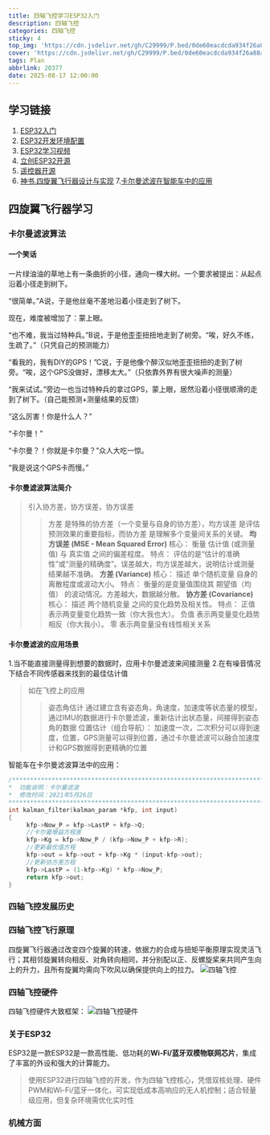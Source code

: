 ```yaml
---
title: 四轴飞控学习ESP32入门
description: 四轴飞控
categories: 四轴飞控
sticky: 4
top_img: 'https://cdn.jsdelivr.net/gh/C29999/P.bed/0de60eacdcda934f26a88a2fd97b802d.jpeg'
cover: 'https://cdn.jsdelivr.net/gh/C29999/P.bed/0de60eacdcda934f26a88a2fd97b802d.jpeg'
tags: Plan
abbrlink: 20377
date: 2025-08-17 12:00:00
---
```



## 学习链接

1. [ESP32入门](https://blog.csdn.net/qq_33964936/article/details/133777605)
2. [ESP32开发环境配置](https://blog.csdn.net/weixin_43842462/article/details/123295842)
3. [ESP32学习视频](https://www.bilibili.com/video/BV1JS4y1H7Rm/?spm_id_from=333.337.search-card.all.click&vd_source=35e34a8c020f6931dec5585c4482ad05)
4. [立创ESP32开源](https://oshwhub.com/liguanxi/si-zhou-fei-xing-qi-ESP-Liguanxi)
5. [遥控器开源](https://oshwhub.com/a1077/ESP32yao-kong-qi-WIFI-MQTT-ESPNO)
6. [神书.四旋翼飞行器设计与实现](https://zh.z-library.sk/book/18259743/fab4eb/%E5%9B%9B%E6%97%8B%E7%BF%BC%E9%A3%9E%E8%A1%8C%E5%99%A8%E8%AE%BE%E8%AE%A1%E4%B8%8E%E5%AE%9E%E7%8E%B0.html)
7.[卡尔曼滤波在智能车中的应用](https://blog.csdn.net/m0_53966219/article/details/126806419)

## 四旋翼飞行器学习

### 卡尔曼滤波算法

#### 一个笑话

一片绿油油的草地上有一条曲折的小径，通向一棵大树。一个要求被提出：从起点沿着小径走到树下。

“很简单。”A说，于是他丝毫不差地沿着小径走到了树下。

现在，难度被增加了：蒙上眼。

“也不难，我当过特种兵。”B说，于是他歪歪扭扭地走到了树旁。“唉，好久不练，生疏了。”（只凭自己的预测能力）

“看我的，我有DIY的GPS！”C说，于是他像个醉汉似地歪歪扭扭的走到了树旁。“唉，这个GPS没做好，漂移太大。”（只依靠外界有很大噪声的测量）

“我来试试。”旁边一也当过特种兵的拿过GPS，蒙上眼，居然沿着小径很顺滑的走到了树下。（自己能预测+测量结果的反馈）

“这么厉害！你是什么人？”

“卡尔曼！”

“卡尔曼？！你就是卡尔曼？”众人大吃一惊。

“我是说这个GPS卡而慢。”

#### 卡尔曼滤波算法简介

>引入协方差，协方误差，协方误差
>>方差 是特殊的协方差（一个变量与自身的协方差），均方误差 是评估预测效果的重要指标，而协方差 是理解多个变量间关系的关键。
>>**均方误差 (MSE - Mean Squared Error)**
核心： 衡量 估计值 (或测量值) 与 真实值 之间的偏差程度。
特点： 评估的是“估计的准确性”或“测量的精确度”。误差越大，均方误差越大，说明估计或测量结果越不准确。
**方差 (Variance)**
核心： 描述 单个随机变量 自身的离散程度或波动大小。
特点： 衡量的是变量值围绕其 期望值（均值） 的波动情况。方差越大，数据越分散。
**协方差 (Covariance)**
核心： 描述 两个随机变量 之间的变化趋势及相关性。
特点：
正值 表示两变量变化趋势一致（你大我也大）。
负值 表示两变量变化趋势相反（你大我小）。
零 表示两变量没有线性相关关系
>>

#### 卡尔曼滤波的应用场景

1.当不能直接测量得到想要的数据时，应用卡尔曼滤波来间接测量
2.在有噪音情况下结合不同传感器来找到的最佳估计值

>如在飞控上的应用
>>姿态角估计
>>通过建立含有姿态角，角速度，加速度等状态量的模型，通过IMU的数据进行卡尔曼滤波，重新估计出状态量，间接得到姿态角的数据
>>位置估计（组合导航）：
>>加速度一次，二次积分可以得到速度，位置，GPS测量可以得到位置，通过卡尔曼滤波可以融合加速度计和GPS数据得到更精确的位置

智能车在卡尔曼滤波算法中的应用：

``` C++
/*************************************************************************
*  功能说明：卡尔曼滤波
*  修改时间：2021年5月26日
*************************************************************************/
int kalman_filter(kalman_param *kfp, int input)
{
     kfp->Now_P = kfp->LastP + kfp->Q;
     //卡尔曼增益方程差
     kfp->Kg = kfp->Now_P / (kfp->Now_P + kfp->R);
     //更新最优值方程
     kfp->out = kfp->out + kfp->Kg * (input-kfp->out);
     //更新协方差方程
     kfp->LastP = (1-kfp->Kg) * kfp->Now_P;
     return kfp->out;
}
```

### 四轴飞控发展历史

### 四轴飞控飞行原理

 四旋翼飞行器通过改变四个旋翼的转速，依据力的合成与扭矩平衡原理实现灵活飞行；其相邻旋翼转向相反、对角转向相同，并分别配以正、反螺旋桨来共同产生向上的升力，且所有旋翼均需向下吹风以确保提供向上的拉力。
  ![四轴飞控](https://cdn.jsdelivr.net/gh/C29999/P.bed/0b596ef9f5956c88caaa87a0b9d79e3a.png)

### 四轴飞控硬件

  四轴飞控硬件大致框架：
  ![四轴飞控硬件](https://cdn.jsdelivr.net/gh/C29999/P.bed/6098bbe8a7d82ff8afe518dec9eb15f9.png)

### 关于ESP32

ESP32是一款ESP32是一款高性能、低功耗的**Wi-Fi/蓝牙双模物联网芯片**，集成了丰富的外设和强大的计算能力。

>使用ESP32进行四轴飞控的开发，作为四轴飞控核心，凭借双核处理、硬件PWM和Wi-Fi/蓝牙一体化，可实现低成本高响应的无人机控制；适合轻量级应用，但复杂环境需优化实时性

### 机械方面
